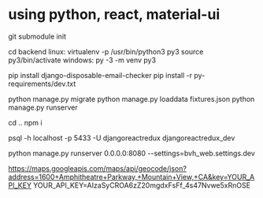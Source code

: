 using python, react, material-ui
==================
git submodule init

cd backend
linux:
	virtualenv -p /usr/bin/python3 py3
	source py3/bin/activate
windows:
	py -3 -m venv py3

pip install django-disposable-email-checker
pip install -r py-requirements/dev.txt

python manage.py migrate
python manage.py loaddata fixtures.json
python manage.py runserver

cd ..
npm i

psql -h localhost -p 5433 -U djangoreactredux djangoreactredux_dev

python manage.py runserver 0.0.0.0:8080 --settings=bvh_web.settings.dev

https://maps.googleapis.com/maps/api/geocode/json?address=1600+Amphitheatre+Parkway,+Mountain+View,+CA&key=YOUR_API_KEY
YOUR_API_KEY=AIzaSyCROA6zZ20mgdxFsFf_4s47Nvwe5xRnOSE
